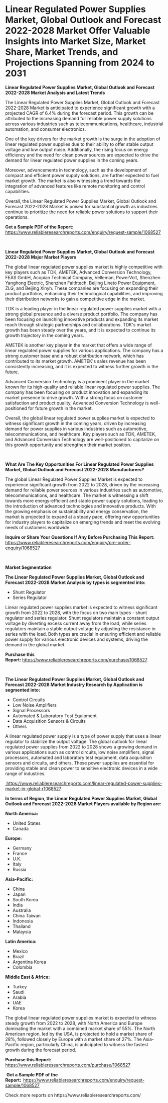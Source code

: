 <p><h1>Linear Regulated Power Supplies Market, Global Outlook and Forecast 2022-2028 Market Offer Valuable Insights into Market Size, Market Share, Market Trends, and Projections Spanning from 2024 to 2031</h1></p><p><strong>Linear Regulated Power Supplies Market, Global Outlook and Forecast 2022-2028 Market Analysis and Latest Trends</strong></p>
<p><p>The Linear Regulated Power Supplies Market, Global Outlook and Forecast 2022-2028 Market is anticipated to experience significant growth with a projected CAGR of 6.4% during the forecast period. This growth can be attributed to the increasing demand for reliable power supply solutions across various industries such as telecommunications, healthcare, industrial automation, and consumer electronics.</p><p>One of the key drivers for the market growth is the surge in the adoption of linear regulated power supplies due to their ability to offer stable output voltage and low output noise. Additionally, the rising focus on energy efficiency and the need for clean power sources are expected to drive the demand for linear regulated power supplies in the coming years.</p><p>Moreover, advancements in technology, such as the development of compact and efficient power supply solutions, are further expected to fuel market growth. The market is also witnessing a trend towards the integration of advanced features like remote monitoring and control capabilities.</p><p>Overall, the Linear Regulated Power Supplies Market, Global Outlook and Forecast 2022-2028 Market is poised for substantial growth as industries continue to prioritize the need for reliable power solutions to support their operations.</p></p>
<p><strong>Get a Sample PDF of the Report:&nbsp;</strong> <a href="https://www.reliableresearchreports.com/enquiry/request-sample/1068527">https://www.reliableresearchreports.com/enquiry/request-sample/1068527</a></p>
<p>&nbsp;</p>
<p><strong>Linear Regulated Power Supplies Market, Global Outlook and Forecast 2022-2028 Major Market Players</strong></p>
<p><p>The global linear regulated power supplies market is highly competitive with key players such as TDK, AMETEK, Advanced Conversion Technology, FEAS GmbH, Acopian Technical Company, Velleman, PowerVolt, Shenzhen Yanghong Electric, Shenzhen Faithtech, Beijing Lineto Power Equipment, ZLG, and Beijing Xinyh. These companies are focusing on expanding their product portfolios, enhancing their technological capabilities, and improving their distribution networks to gain a competitive edge in the market.</p><p>TDK is a leading player in the linear regulated power supplies market with a strong global presence and a diverse product portfolio. The company has been focusing on launching innovative products and expanding its market reach through strategic partnerships and collaborations. TDK's market growth has been steady over the years, and it is expected to continue its growth trajectory in the coming years.</p><p>AMETEK is another key player in the market that offers a wide range of linear regulated power supplies for various applications. The company has a strong customer base and a robust distribution network, which has contributed to its market growth. AMETEK's sales revenue has been consistently increasing, and it is expected to witness further growth in the future.</p><p>Advanced Conversion Technology is a prominent player in the market known for its high-quality and reliable linear regulated power supplies. The company has been focusing on product innovation and expanding its market presence to drive growth. With a strong focus on customer satisfaction and product quality, Advanced Conversion Technology is well-positioned for future growth in the market.</p><p>Overall, the global linear regulated power supplies market is expected to witness significant growth in the coming years, driven by increasing demand for power supplies in various industries such as automotive, telecommunications, and healthcare. Key players such as TDK, AMETEK, and Advanced Conversion Technology are well-positioned to capitalize on this growth opportunity and strengthen their market position.</p></p>
<p>&nbsp;</p>
<p><strong>What Are The Key Opportunities For Linear Regulated Power Supplies Market, Global Outlook and Forecast 2022-2028 Manufacturers?</strong></p>
<p><p>The global Linear Regulated Power Supplies Market is expected to experience significant growth from 2022 to 2028, driven by the increasing demand for reliable power sources in various industries such as automotive, telecommunications, and healthcare. The market is witnessing a shift towards more energy-efficient and stable power supply solutions, leading to the introduction of advanced technologies and innovative products. With the growing emphasis on sustainability and energy conservation, the market is projected to expand at a steady pace, offering new opportunities for industry players to capitalize on emerging trends and meet the evolving needs of customers worldwide.</p></p>
<p><strong>Inquire or Share Your Questions If Any Before Purchasing This Report:</strong> <a href="https://www.reliableresearchreports.com/enquiry/pre-order-enquiry/1068527">https://www.reliableresearchreports.com/enquiry/pre-order-enquiry/1068527</a></p>
<p>&nbsp;</p>
<p><strong>Market Segmentation</strong></p>
<p><strong>The Linear Regulated Power Supplies Market, Global Outlook and Forecast 2022-2028 Market Analysis by types is segmented into:</strong></p>
<p><ul><li>Shunt Regulator</li><li>Series Regulator</li></ul></p>
<p><p>Linear regulated power supplies market is expected to witness significant growth from 2022 to 2028, with the focus on two main types - shunt regulator and series regulator. Shunt regulators maintain a constant output voltage by diverting excess current away from the load, while series regulators maintain a stable output voltage by adjusting the resistance in series with the load. Both types are crucial in ensuring efficient and reliable power supply for various electronic devices and systems, driving the demand in the global market.</p></p>
<p><strong>Purchase this Report:&nbsp;</strong><a href="https://www.reliableresearchreports.com/purchase/1068527">https://www.reliableresearchreports.com/purchase/1068527</a></p>
<p>&nbsp;</p>
<p><strong>The Linear Regulated Power Supplies Market, Global Outlook and Forecast 2022-2028 Market Industry Research by Application is segmented into:</strong></p>
<p><ul><li>Control Circuits</li><li>Low Noise Amplifiers</li><li>Signal Processors</li><li>Automated & Laboratory Test Equipment</li><li>Data Acquisition Sensors & Circuits</li><li>Others</li></ul></p>
<p><p>A linear regulated power supply is a type of power supply that uses a linear regulator to stabilize the output voltage. The global outlook for linear regulated power supplies from 2022 to 2028 shows a growing demand in various applications such as control circuits, low noise amplifiers, signal processors, automated and laboratory test equipment, data acquisition sensors and circuits, and others. These power supplies are essential for providing stable and clean power to sensitive electronic devices in a wide range of industries.</p></p>
<p><a href="https://www.reliableresearchreports.com/linear-regulated-power-supplies-market-in-global-r1068527">&nbsp;https://www.reliableresearchreports.com/linear-regulated-power-supplies-market-in-global-r1068527</a></p>
<p><strong>In terms of Region, the Linear Regulated Power Supplies Market, Global Outlook and Forecast 2022-2028 Market Players available by Region are:</strong></p>
<p>
    <p> <strong> North America: </strong>
        <ul>
            <li>United States</li>
            <li>Canada</li>
        </ul>
        </p> 
    <p> <strong> Europe: </strong>
        <ul>
            <li>Germany</li>
            <li>France</li>
            <li>U.K.</li>
            <li>Italy</li>
            <li>Russia</li>
        </ul>
        </p> 
    <p> <strong> Asia-Pacific: </strong>
        <ul>
            <li>China</li>
            <li>Japan</li>
            <li>South Korea</li>
            <li>India</li>
            <li>Australia</li>
            <li>China Taiwan</li>
            <li>Indonesia</li>
            <li>Thailand</li>
            <li>Malaysia</li>
        </ul>
        </p> 
    <p> <strong> Latin America: </strong>
        <ul>
            <li>Mexico</li>
            <li>Brazil</li>
            <li>Argentina Korea</li>
            <li>Colombia</li>
        </ul>
        </p> 
    <p> <strong> Middle East & Africa: </strong>
        <ul>
            <li>Turkey</li>
            <li>Saudi</li>
            <li>Arabia</li>
            <li>UAE</li>
            <li>Korea</li>
        </ul>
    </p>
    </p>
<p><p>The global linear regulated power supplies market is expected to witness steady growth from 2022 to 2028, with North America and Europe dominating the market with a combined market share of 55%. The North American region, led by the USA, is projected to hold a market share of 28%, followed closely by Europe with a market share of 27%. The Asia-Pacific region, particularly China, is anticipated to witness the fastest growth during the forecast period.</p></p>
<p><strong>Purchase this Report: </strong><a href="https://www.reliableresearchreports.com/purchase/1068527">https://www.reliableresearchreports.com/purchase/1068527</a></p>
<p>&nbsp;<strong>Get a Sample PDF of the Report:&nbsp;&nbsp;</strong><a href="https://www.reliableresearchreports.com/enquiry/request-sample/1068527">https://www.reliableresearchreports.com/enquiry/request-sample/1068527</a></p>
<p><strong></strong></p>
<p>Check more reports on https://www.reliableresearchreports.com/</p>
